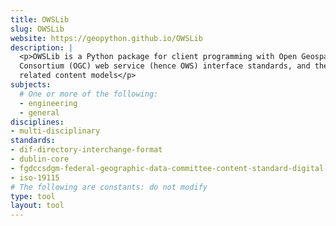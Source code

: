 ```yaml
---
title: OWSLib
slug: OWSLib
website: https://geopython.github.io/OWSLib
description: |
  <p>OWSLib is a Python package for client programming with Open Geospatial
  Consortium (OGC) web service (hence OWS) interface standards, and their
  related content models</p>
subjects:
  # One or more of the following:
  - engineering
  - general
disciplines:
- multi-disciplinary
standards:
- dif-directory-interchange-format
- dublin-core
- fgdccsdgm-federal-geographic-data-committee-content-standard-digital-ge
- iso-19115
# The following are constants: do not modify
type: tool
layout: tool
---
```

